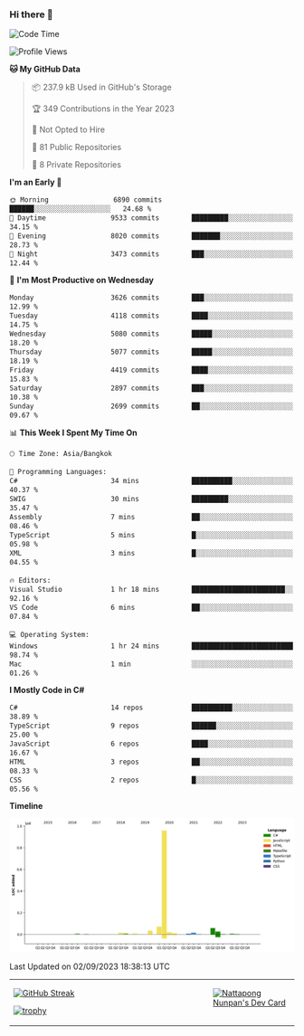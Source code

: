 ### Hi there 👋

<!--START_SECTION:waka-->
![Code Time](http://img.shields.io/badge/Code%20Time-718%20hrs%2023%20mins-blue)

![Profile Views](http://img.shields.io/badge/Profile%20Views-0-blue)

**🐱 My GitHub Data** 

> 📦 237.9 kB Used in GitHub's Storage 
 > 
> 🏆 349 Contributions in the Year 2023
 > 
> 🚫 Not Opted to Hire
 > 
> 📜 81 Public Repositories 
 > 
> 🔑 8 Private Repositories 
 > 
**I'm an Early 🐤** 

```text
🌞 Morning                6890 commits        ██████░░░░░░░░░░░░░░░░░░░   24.68 % 
🌆 Daytime                9533 commits        █████████░░░░░░░░░░░░░░░░   34.15 % 
🌃 Evening                8020 commits        ███████░░░░░░░░░░░░░░░░░░   28.73 % 
🌙 Night                  3473 commits        ███░░░░░░░░░░░░░░░░░░░░░░   12.44 % 
```
📅 **I'm Most Productive on Wednesday** 

```text
Monday                   3626 commits        ███░░░░░░░░░░░░░░░░░░░░░░   12.99 % 
Tuesday                  4118 commits        ████░░░░░░░░░░░░░░░░░░░░░   14.75 % 
Wednesday                5080 commits        █████░░░░░░░░░░░░░░░░░░░░   18.20 % 
Thursday                 5077 commits        █████░░░░░░░░░░░░░░░░░░░░   18.19 % 
Friday                   4419 commits        ████░░░░░░░░░░░░░░░░░░░░░   15.83 % 
Saturday                 2897 commits        ███░░░░░░░░░░░░░░░░░░░░░░   10.38 % 
Sunday                   2699 commits        ██░░░░░░░░░░░░░░░░░░░░░░░   09.67 % 
```


📊 **This Week I Spent My Time On** 

```text
🕑︎ Time Zone: Asia/Bangkok

💬 Programming Languages: 
C#                       34 mins             ██████████░░░░░░░░░░░░░░░   40.37 % 
SWIG                     30 mins             █████████░░░░░░░░░░░░░░░░   35.47 % 
Assembly                 7 mins              ██░░░░░░░░░░░░░░░░░░░░░░░   08.46 % 
TypeScript               5 mins              █░░░░░░░░░░░░░░░░░░░░░░░░   05.98 % 
XML                      3 mins              █░░░░░░░░░░░░░░░░░░░░░░░░   04.55 % 

🔥 Editors: 
Visual Studio            1 hr 18 mins        ███████████████████████░░   92.16 % 
VS Code                  6 mins              ██░░░░░░░░░░░░░░░░░░░░░░░   07.84 % 

💻 Operating System: 
Windows                  1 hr 24 mins        █████████████████████████   98.74 % 
Mac                      1 min               ░░░░░░░░░░░░░░░░░░░░░░░░░   01.26 % 
```

**I Mostly Code in C#** 

```text
C#                       14 repos            ██████████░░░░░░░░░░░░░░░   38.89 % 
TypeScript               9 repos             ██████░░░░░░░░░░░░░░░░░░░   25.00 % 
JavaScript               6 repos             ████░░░░░░░░░░░░░░░░░░░░░   16.67 % 
HTML                     3 repos             ██░░░░░░░░░░░░░░░░░░░░░░░   08.33 % 
CSS                      2 repos             █░░░░░░░░░░░░░░░░░░░░░░░░   05.56 % 
```



**Timeline**

![Lines of Code chart](https://raw.githubusercontent.com/aixasz/aixasz/main/assets/bar_graph.png)


 Last Updated on 02/09/2023 18:38:13 UTC
<!--END_SECTION:waka-->

<table>
<tr>
<td width="70%" valign="top">
 
 [![GitHub Streak](http://github-readme-streak-stats.herokuapp.com?user=aixasz&theme=github-dark&hide_border=true&date_format=%5BY%20%5DM%20j)](https://git.io/streak-stats)

 [![trophy](https://github-profile-trophy.vercel.app/?username=aixasz&theme=onedark)](https://github.com/ryo-ma/github-profile-trophy)
 </td>
<td width="30%" valign="top">
 
<a href="https://app.daily.dev/aixasz"><img src="https://api.daily.dev/devcards/403207936e6547c9a85ea449e9f3abe8.png?r=re8" alt="Nattapong Nunpan's Dev Card"/></a>

 </td>
</tr>
</table>
 

